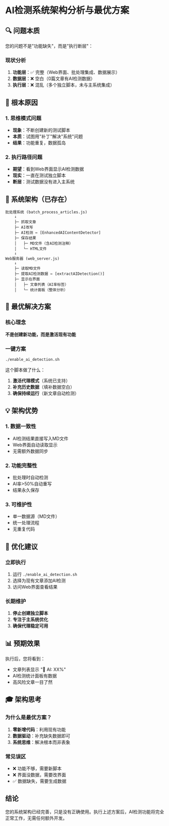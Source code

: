 # AI检测系统架构分析与最优方案

## 🔍 问题本质

您的问题不是"功能缺失"，而是"执行断层"：

### 现状分析
1. **功能层**：✅ 完整（Web界面、批处理集成、数据展示）
2. **数据层**：❌ 空白（0篇文章有AI检测数据）
3. **执行层**：❌ 混乱（多个独立脚本，未与主系统集成）

## 🎯 根本原因

### 1. 思维模式问题
- **现象**：不断创建新的测试脚本
- **本质**：试图用"补丁"解决"系统"问题
- **结果**：功能重复，数据孤岛

### 2. 执行路径问题
- **期望**：看到Web界面显示AI检测数据
- **现实**：一直在测试独立脚本
- **断层**：测试数据没有进入主系统

## 📐 系统架构（已存在）

```
批处理系统 (batch_process_articles.js)
    ↓
    ├─ 抓取文章
    ├─ AI改写
    ├─ AI检测 ← [EnhancedAIContentDetector]
    ├─ 保存结果
    │   ├─ MD文件（含AI检测注释）
    │   └─ HTML文件
    ↓
Web服务器 (web_server.js)
    ↓
    ├─ 读取MD文件
    ├─ 提取AI检测数据 ← [extractAIDetection()]
    ├─ 显示在界面
    │   ├─ 文章列表（AI率标签）
    │   └─ 统计面板（整体分析）
```

## 🚀 最优解决方案

### 核心理念
**不是创建新功能，而是激活现有功能**

### 一键方案
```bash
./enable_ai_detection.sh
```

这个脚本做了什么：
1. **激活代理模式**（系统已支持）
2. **补充历史数据**（填补数据空白）
3. **确保持续运行**（新文章自动检测）

## 💡 架构优势

### 1. 数据一致性
- AI检测结果直接写入MD文件
- Web界面自动读取显示
- 无需额外数据同步

### 2. 功能完整性
- 批处理时自动检测
- AI率>50%自动重写
- 结果永久保存

### 3. 可维护性
- 单一数据源（MD文件）
- 统一处理流程
- 无重复代码

## 🔧 优化建议

### 立即执行
1. 运行 `./enable_ai_detection.sh`
2. 选择为现有文章添加AI检测
3. 访问Web界面查看结果

### 长期维护
1. **停止创建独立脚本**
2. **专注于主系统优化**
3. **确保代理稳定可用**

## 📊 预期效果

执行后，您将看到：
- 文章列表显示 "🤖 AI: XX%"
- AI检测统计面板有数据
- 高风险文章一目了然

## 🎓 架构思考

### 为什么是最优方案？
1. **零新增代码**：利用现有功能
2. **数据驱动**：补充缺失数据即可
3. **系统思维**：解决根本而非表象

### 常见误区
- ❌ 功能不够，需要新脚本
- ❌ 界面没数据，需要改界面
- ✅ 数据缺失，需要生成数据

## 结论

您的系统架构已经完善，只是没有正确使用。执行上述方案后，AI检测功能将完全正常工作，无需任何额外开发。